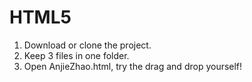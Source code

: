# HTML5
1. Download or clone the project.
2. Keep 3 files in one folder.
3. Open AnjieZhao.html, try the drag and drop yourself!
